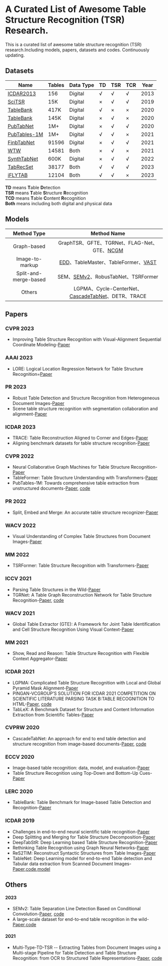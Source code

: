 # A Curated List of Awesome Table Structure Recognition (TSR) Research.  
 This is a curated list of awesome table structure recognition (TSR) research.Including models, papers, datasets and codes. Continuously updating.
## Datasets
|  Name      | Tables | Data Type | TD |  TSR | TCR |  Year|
|  ----      | ----    | ---- | ---- | ---- | ---- |  ----|
| [ICDAR2013](https://paperswithcode.com/dataset/icdar-2013)                       | 156   | Digital | √ | √ | √ |2013|
| [SciTSR](https://github.com/Academic-Hammer/SciTSR)                              | 15K   | Digital | × | √ | √ |2019|
| [TableBank](https://doc-analysis.github.io/tablebank-page/)                      | 417K  | Digital | √ | × | × |2020|
| [TableBank](https://doc-analysis.github.io/tablebank-page/)                      | 145K  | Digital | × | √ | × |2020|
| [PubTabNet](https://github.com/ibm-aur-nlp/PubTabNet)                            | 1M+   | Digital | × | √ | √ |2020|
| [PubTables-1M](https://github.com/microsoft/table-transformer?tab=readme-ov-file)| 1M+   | Digital | √ | √ | × |2021|
| [FinbTabNet](https://developer.ibm.com/exchanges/data/all/fintabnet/)            | 91596 | Digital | × | √ | √ |2021|
| [WTW](https://github.com/wangwen-whu/WTW-Dataset)                                | 14581 | Both    | × | √ | × |2021|  
| [SynthTabNet](https://github.com/IBM/SynthTabNet)                                | 600K  | Digital | × | √ | √ |2022|
| [TabRecSet](https://github.com/MaxKinny/TabRecSet)                               | 38177 | Both    | √ | √ | √ |2023|
| [iFLYTAB](https://github.com/ZZR8066/SEMv2?tab=readme-ov-file)                   | 12104 | Both    | √ | √ | × |2023|

**TD** means **T**able **D**etection  
**TSR** means **T**able **S**tructure **R**ecognition  
**TCD** means **T**able **C**ontent **R**ecognition  
**Both** means including both digital and physical data 
## Models 
|      Method Type      |                     Method Name                    | 
|:---------------------:|:--------------------------------------------------:|
|      Graph-based      | GraphTSR、GFTE、TGRNet、FLAG-Net、GTE、[NCGM](https://openaccess.thecvf.com/content/CVPR2022/papers/Liu_Neural_Collaborative_Graph_Machines_for_Table_Structure_Recognition_CVPR_2022_paper.pdf)         | 
|    Image-to-markup    | [EDD](https://www.ecva.net/papers/eccv_2020/papers_ECCV/papers/123660562.pdf)、TableMaster、TableFormer、[VAST](https://openaccess.thecvf.com/content/CVPR2023/papers/Huang_Improving_Table_Structure_Recognition_With_Visual-Alignment_Sequential_Coordinate_Modeling_CVPR_2023_paper.pdf)                | 
| Split-and-merge-based | SEM、[SEMv2](https://www.semanticscholar.org/paper/SEMv2%3A-Table-Separation-Line-Detection-Based-on-Zhang-Hu/c78daabab3666d08d945098bc462f882b78803fd)、RobusTabNet、TSRFormer                 | 
|         Others        | LGPMA、Cycle-CenterNet、[CascadeTabNet](https://openaccess.thecvf.com/content_CVPRW_2020/papers/w34/Prasad_CascadeTabNet_An_Approach_for_End_to_End_Table_Detection_and_CVPRW_2020_paper.pdf)、DETR、TRACE | 

## Papers  
### CVPR 2023  
  + Improving Table Structure Recognition with Visual-Alignment Sequential Coordinate Modeling-[Paper](https://openaccess.thecvf.com/content/CVPR2023/papers/Huang_Improving_Table_Structure_Recognition_With_Visual-Alignment_Sequential_Coordinate_Modeling_CVPR_2023_paper.pdf)
### AAAI 2023  
  + LORE: Logical Location Regression Network for Table Structure Recognition=[Paper](https://ojs.aaai.org/index.php/AAAI/article/view/25402/25174)
### PR 2023  
  + Robust Table Detection and Structure Recognition from Heterogeneous Document Images-[Paper](https://www.sciencedirect.com/science/article/abs/pii/S0031320322004861)
  + Scene table structure recognition with segmentation collaboration and alignment-[Paper](https://www.sciencedirect.com/science/article/abs/pii/S0167865522003828?via%3Dihub)
### ICDAR 2023  
  + TRACE: Table Reconstruction Aligned to Corner and Edges-[Paper](https://link.springer.com/chapter/10.1007/978-3-031-41734-4_29)
  + Aligning benchmark datasets for table structure recognition-[Paper](https://link.springer.com/chapter/10.1007/978-3-031-41734-4_23)
### CVPR 2022
  + Neural Collaborative Graph Machines for Table Structure Recognition-[Paper](https://openaccess.thecvf.com/content/CVPR2022/papers/Liu_Neural_Collaborative_Graph_Machines_for_Table_Structure_Recognition_CVPR_2022_paper.pdf)
  + TableFormer: Table Structure Understanding with Transformers-[Paper](https://openaccess.thecvf.com/content/CVPR2022/papers/Nassar_TableFormer_Table_Structure_Understanding_With_Transformers_CVPR_2022_paper.pdf)
  + PubTables-1M: Towards comprehensive table extraction from unstructured documents-[Paper](https://openaccess.thecvf.com/content/CVPR2022/papers/Smock_PubTables-1M_Towards_Comprehensive_Table_Extraction_From_Unstructured_Documents_CVPR_2022_paper.pdf),
    [code](https://github.com/microsoft/table-transformer)
### PR 2022  
  + Split, Embed and Merge: An accurate table structure recognizer-[Paper](https://www.sciencedirect.com/science/article/abs/pii/S0031320322000462)
### WACV 2022  
  + Visual Understanding of Complex Table Structures from Document Images-[Paper](https://openaccess.thecvf.com/content/WACV2022/papers/Raja_Visual_Understanding_of_Complex_Table_Structures_From_Document_Images_WACV_2022_paper.pdf)
### MM 2022  
  + TSRFormer: Table Structure Recognition with Transformers-[Paper](https://dl.acm.org/doi/abs/10.1145/3503161.3548038)
### ICCV 2021  
  + Parsing Table Structures in the Wild-[Paper](https://openaccess.thecvf.com/content/ICCV2021/papers/Long_Parsing_Table_Structures_in_the_Wild_ICCV_2021_paper.pdf)
  + TGRNet: A Table Graph Reconstruction Network for Table Structure Recognition-[Paper](https://openaccess.thecvf.com/content/ICCV2021/papers/Xue_TGRNet_A_Table_Graph_Reconstruction_Network_for_Table_Structure_Recognition_ICCV_2021_paper.pdf),
    [code](https://github.com/xuewenyuan/TGRNet)
### WACV 2021  
  + Global Table Extractor (GTE): A Framework for Joint Table Identification and Cell Structure Recognition Using Visual Context-[Paper](https://openaccess.thecvf.com/content/WACV2021/papers/Zheng_Global_Table_Extractor_GTE_A_Framework_for_Joint_Table_Identification_WACV_2021_paper.pdf)
### MM 2021  
  + Show, Read and Reason: Table Structure Recognition with Flexible Context Aggregator-[Paper](https://dl.acm.org/doi/abs/10.1145/3474085.3481534)
### ICDAR 2021  
  + LGPMA: Complicated Table Structure Recognition with Local and Global Pyramid Mask Alignment-[Paper](https://link.springer.com/chapter/10.1007/978-3-030-86549-8_7)
  + PINGAN-VCGROUP’S SOLUTION FOR ICDAR 2021 COMPETITION ON SCIENTIFIC LITERATURE PARSING TASK B:TABLE RECOGNITION TO HTML-[Paper](https://www.semanticscholar.org/paper/PingAn-VCGroup%27s-Solution-for-ICDAR-2021-on-Table-He-Qi/754087ddb922b22873c20b3b4eec3272898326d9),
    [code](https://github.com/JiaquanYe/TableMASTER-mmocr)
  + TabLeX: A Benchmark Dataset for Structure and Content Information Extraction from Scientific Tables-[Paper](https://link.springer.com/chapter/10.1007/978-3-030-86331-9_36)
### CVPRW 2020  
  + CascadeTabNet: An approach for end to end table detection and structure recognition from image-based documents-[Paper](https://openaccess.thecvf.com/content_CVPRW_2020/papers/w34/Prasad_CascadeTabNet_An_Approach_for_End_to_End_Table_Detection_and_CVPRW_2020_paper.pdf),
    [code](https://github.com/DevashishPrasad/CascadeTabNet)
### ECCV 2020  
  + Image-based table recognition: data, model, and evaluation-[Paper](https://www.ecva.net/papers/eccv_2020/papers_ECCV/papers/123660562.pdf)
  + Table Structure Recognition using Top-Down and Bottom-Up Cues-[Paper](https://link.springer.com/chapter/10.1007/978-3-030-58604-1_5)
### LERC 2020  
  + TableBank: Table Benchmark for Image-based Table Detection and Recognition-[Paper](https://aclanthology.org/2020.lrec-1.236/)
### ICDAR 2019  
  + Challenges in end-to-end neural scientific table recognition-[Paper](https://ieeexplore.ieee.org/document/8978078)
  + Deep Splitting and Merging for Table Structure Decomposition-[Paper](https://ieeexplore.ieee.org/document/8977975)
  + DeepTabStR: Deep Learning based Table Structure Recognition-[Paper](https://ieeexplore.ieee.org/document/8978137)
  + Rethinking Table Recognition using Graph Neural Networks-[Paper](https://www.computer.org/csdl/proceedings-article/icdar/2019/301400a142/1h81qHhrzaM)
  + ReS2TIM: Reconstruct Syntactic Structures from Table Images-[Paper](https://ieeexplore.ieee.org/document/8978027)
  + TableNet: Deep Learning model for end-to-end Table detection and Tabular data extraction from Scanned Document Images-[Paper](https://www.computer.org/csdl/proceedings-article/icdar/2019/301400a128/1h81vwkHTwY),[code](https://github.com/AmanSavaria1402/TableNet),[model](https://drive.google.com/file/d/11cl-QP5xsYmuM-IwCtc1psMH14bb7kFx/view)
## Others  
#### 2023
  + SEMv2: Table Separation Line Detection Based on Conditional Convolution-[Paper](https://www.semanticscholar.org/paper/SEMv2%3A-Table-Separation-Line-Detection-Based-on-Zhang-Hu/c78daabab3666d08d945098bc462f882b78803fd),
    [code](https://github.com/ZZR8066/SEMv2)
  + A large-scale dataset for end-to-end table recognition in the wild-[Paper](https://www.nature.com/articles/s41597-023-01985-8),[code](https://github.com/MaxKinny/TabRecSet)
#### 2021  
  + Multi-Type-TD-TSR -- Extracting Tables from Document Images using a Multi-stage Pipeline for Table Detection and Table Structure Recognition: from OCR to Structured Table Representations-[Paper](https://link.springer.com/chapter/10.1007/978-3-030-87626-5_8),
    [code](https://github.com/Psarpei/Multi-Type-TD-TSR)

